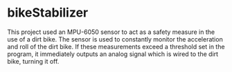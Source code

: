 # bikeStabilizer

This project used an MPU-6050 sensor to act as a safety measure in the use of a dirt bike. The sensor is used to constantly monitor the acceleration and roll of the dirt bike. If these measurements exceed a threshold set in the program, it immediately outputs an analog signal which is wired to the dirt bike, turning it off.
